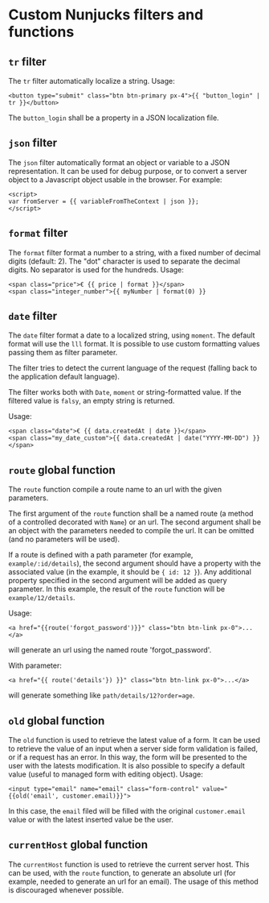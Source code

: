 # Custom Nunjucks filters and functions

## `tr` filter

The `tr` filter automatically localize a string. Usage:

```
<button type="submit" class="btn btn-primary px-4">{{ "button_login" | tr }}</button>
```

The `button_login` shall be a property in a JSON localization file.

## `json` filter

The `json` filter automatically format an object or variable to a JSON representation.
It can be used for debug purpose, or to convert a server object to a Javascript object usable in the browser. For example:

```
<script>
var fromServer = {{ variableFromTheContext | json }};
</script>
```

## `format` filter

The `format` filter format a number to a string, with a fixed number of decimal digits (default: 2). The "dot" character is used to separate the decimal digits. No separator is used for the hundreds.
Usage:

```
<span class="price">€ {{ price | format }}</span>
<span class="integer_number">{{ myNumber | format(0) }}
```

## `date` filter

The `date` filter format a date to a localized string, using `moment`. The default format will use the
`lll` format. It is possible to use custom formatting values passing them as filter parameter.

The filter tries to detect the current language of the request (falling back to the application default language).

The filter works both with `Date`, `moment` or string-formatted value. If the filtered value is `falsy`, an empty string is returned.

Usage:

```
<span class="date">€ {{ data.createdAt | date }}</span>
<span class="my_date_custom">{{ data.createdAt | date("YYYY-MM-DD") }}</span>
```

## `route` global function

The `route` function compile a route name to an url with the given parameters.

The first argument of the `route` function shall be a named route (a method of a controlled decorated with `Name`) or an url.
The second argument shall be an object with the parameters needed to compile the url. It can be omitted (and no parameters will be used).

If a route is defined with a path parameter (for example, `example/:id/details`), the second argument should have a property with the associated value (in the example, it should be `{ id: 12 }`). Any additional property specified in the second argument will be added as query parameter.
In this example, the result of the `route` function will be `example/12/details`.

Usage:

```
<a href="{{route('forgot_password')}}" class="btn btn-link px-0">...</a>
```

will generate an url using the named route 'forgot_password'.

With parameter:

```
<a href="{{ route('details'}) }}" class="btn btn-link px-0">...</a>
```

will generate something like `path/details/12?order=age`.

## `old` global function

The `old` function is used to retrieve the latest value of a form. It can be used to retrieve the value of an input when a server side form validation is failed, or if a request has an error. In this way, the form will be presented to the user with the latests modification. It is also possible to specify a default value (useful to managed form with editing object).
Usage:

```
<input type="email" name="email" class="form-control" value="{{old('email', customer.email)}}">
```

In this case, the `email` filed will be filled with the original `customer.email` value or with the latest inserted value be the user.

## `currentHost` global function

The `currentHost` function is used to retrieve the current server host. This can be used, with the `route` function, to generate an absolute
url (for example, needed to generate an url for an email). The usage of this method is discouraged whenever possible.
